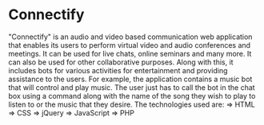 # Connectify
"Connectify" is an audio and video based communication web application that 
enables its users to perform virtual video and audio conferences and meetings. It can 
be used for live chats, online seminars and many more. It can also be used for other 
collaborative purposes.
Along with this, it includes bots for various activities for entertainment and providing 
assistance to the users. For example, the application contains a music bot that will 
control and play music. The user just has to call the bot in the chat box using a 
command along with the name of the song they wish to play to listen to or the music 
that they desire.
The technologies used are:
=> HTML
=> CSS
=> jQuery
=> JavaScript
=> PHP

